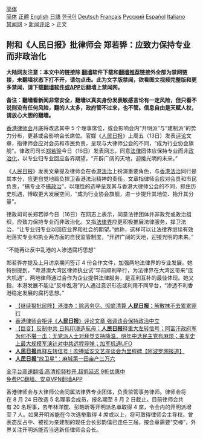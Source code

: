  <!-- 面包屑导航 --> <div class="breadcrumb"><!-- GTranslate: https://gtranslate.io/ -->  <div class="switcher notranslate">  <div class="selected">  <a href="#" onclick="return false;"> 简体</a>  </div>  <div class="option">  <a href="https://www.bannedbook.org" onclick="doGTranslate('zh-CN|zh-CN');jQuery('div.switcher div.selected a').html(jQuery(this).html());return false;" title="简体中文" class="nturl selected"> 简体</a>  <a href="https://www.bannedbook.org/zh-tw/" onclick="doGTranslate('zh-CN|zh-TW');jQuery('div.switcher div.selected a').html(jQuery(this).html());return false;" title="繁體中文" class="nturl"> 正體</a>  <a href="https://www.bannedbook.org/en/" onclick="doGTranslate('zh-CN|en');jQuery('div.switcher div.selected a').html(jQuery(this).html());return false;" title="English" class="nturl"> English</a>  <a href="https://www.bannedbook.org/ja/" onclick="doGTranslate('zh-CN|ja');jQuery('div.switcher div.selected a').html(jQuery(this).html());return false;" title="日本語" class="nturl"> 日語</a>  <a href="https://www.bannedbook.org/ko/" onclick="doGTranslate('zh-CN|ko');jQuery('div.switcher div.selected a').html(jQuery(this).html());return false;" title="한국어" class="nturl"> 한국어</a>  <a href="https://www.bannedbook.org/de/" onclick="doGTranslate('zh-CN|de');jQuery('div.switcher div.selected a').html(jQuery(this).html());return false;" title="Deutsch" class="nturl"> Deutsch</a>  <a href="https://www.bannedbook.org/fr/" onclick="doGTranslate('zh-CN|fr');jQuery('div.switcher div.selected a').html(jQuery(this).html());return false;" title="Français" class="nturl"> Français</a>  <a href="https://www.bannedbook.org/ru/" onclick="doGTranslate('zh-CN|ru');jQuery('div.switcher div.selected a').html(jQuery(this).html());return false;" title="Русский" class="nturl"> Русский</a>  <a href="https://www.bannedbook.org/es/" onclick="doGTranslate('zh-CN|es');jQuery('div.switcher div.selected a').html(jQuery(this).html());return false;" title="Español" class="nturl"> Español</a>  <a href="https://www.bannedbook.org/it/" onclick="doGTranslate('zh-CN|it');jQuery('div.switcher div.selected a').html(jQuery(this).html());return false;" title="Italiano" class="nturl"> Italiano</a>  </div>  </div>      <div class='breadcrumb-sub'><!-- Breadcrumb NavXT 6.3.0 --> <a href="https://www.bannedbook.org/" class="home">禁闻网</a> &gt; <a href="https://www.bannedbook.org/bnews/comments/" class="category">新闻评论</a> &gt; 正文</div></div><h2>附和《人民日报》批律师会 郑若骅：应致力保持专业而非政治化</h2> <p class="notice"><b>大陆网友注意：本文中的链接除 <a href="https://github.com/bannedbook/fanqiang" >翻墙</a>软件下载和<a href="https://github.com/killgcd/justmysocks/blob/master/README.md">翻墙推荐</a>链接外全部为禁网链接，未翻墙状态下打不开，请勿点击。此为文字版禁闻，欲看图文视频完整版和更多禁闻，请下载<a href="https://github.com/bannedbook/fanqiang">翻墙软件或APP</a>后翻墙上禁闻网。</p><p>备注：翻墙看新闻非常安全，翻墙以真实身份发表敏感言论有一定风险，但只看不说则没有任何风险，翻的人太多，政府管不过来，也不管。信息自由是天赋人权，请放心大胆的翻墙。</b></p>  <div class="entry">  <p><a href="https://www.bannedbook.org/bnews/tag/%e9%a6%99%e6%b8%af/" class="st_tag internal_tag" rel="tag" title="标签 香港 下的日志">香港</a><a href="https://www.bannedbook.org/bnews/tag/%E5%BE%8B%E5%B8%88%E4%BC%9A/" class="st_tag internal_tag" rel="tag" title="标签 律师会 下的日志">律师会</a>月底将改选其中 5 个理事席位，或会影响会内“开明派”与“建制派”的势力分布，更甚或会影响会长席位。官媒《<span class='wp_keywordlink'><a href="https://www.bannedbook.org/forum2/topic109.html" title="透视人民日报" target="_blank">人民日报</a></span>》上周五（13日）发表<span class='wp_keywordlink_affiliate'><a href="https://www.bannedbook.org/bnews/comments/" title="新闻评论" target="_blank">评论</a></span>文章，指律师会应对会员和市民负责，呈现与大律师公会的不同，“成为行业协会旗舰”。律政司司长<a href="https://www.bannedbook.org/bnews/tag/%E9%83%91%E8%8B%A5%E9%AA%85/" class="st_tag internal_tag" rel="tag" title="标签 郑若骅 下的日志">郑若骅</a>今日（16日）发表网志，同意<a href="https://www.bannedbook.org/bnews/tag/%e6%b3%95%e5%be%8b/" class="st_tag internal_tag" rel="tag" title="标签 法律 下的日志">法律</a>团体应保持专业而非<a href="https://www.bannedbook.org/bnews/tag/%E6%94%BF%E6%B2%BB%E5%8C%96/" class="st_tag internal_tag" rel="tag" title="标签 政治化 下的日志">政治化</a>，以专业归专业回应各界期望，“开辟广阔的天地，迎接光明的未来。”</p> <p>《<a href="https://www.bannedbook.org/bnews/tag/%e4%ba%ba%e6%b0%91%e6%97%a5%e6%8a%a5/" class="st_tag internal_tag" rel="tag" title="标签 人民日报 下的日志">人民日报</a>》发表文章提及律师会在香<a href="https://www.bannedbook.org/bnews/tag/%E6%B8%AF%E6%B3%95%E6%B2%BB/" class="st_tag internal_tag" rel="tag" title="标签 港法治 下的日志">港法治</a>上扮演重要角色，与<a href="https://www.bannedbook.org/bnews/tag/%E9%A6%99%E6%B8%AF%E6%B3%95%E6%B2%BB/" class="st_tag internal_tag" rel="tag" title="标签 香港法治 下的日志">香港法治</a>同行是其本分，应更自觉地肩负捍卫香港法治精神的责任。文章指律师会应对会员和市民负责，“搞专业不<span class='wp_keywordlink'><a href="https://www.bannedbook.org/forum11/topic331.html" title="禁片：搞政治" target="_blank">搞政治</a></span>”，以理性的选举呈现其与香港大律师公会的不同，抓住历史机遇，博取更大发展空间，“成为行业协会旗舰，进一步提升其地位、抬升其分量”。</p>  <p>律政司司长郑若骅今日（16日）在网志上表示，同意法律团体并非政党或政治组织，应致力保持专业而非政治化。又指<a href="https://www.bannedbook.org/bnews/tag/%E6%B3%95%E5%BE%8B%E7%95%8C/" class="st_tag internal_tag" rel="tag" title="标签 法律界 下的日志">法律界</a>应更积极推展法律服务，捍卫法治，“让专业归专业以回应业界和社会的期望。”她称，这样可以让法律界继续有效地落实专业和执业两方面的自我监管制度，“开辟广阔的天地，迎接光明的未来。”</p> <p>“不能再让反中乱港的人渗透腐朽思想”</p>  <p>郑若骅亦提及上月访京期间签订 4 份合作文件，加强两地法律界的专业发展。她特别提到，“粤港澳大湾区律师执业试”早前顺利举行，为法律界在大湾区带来“庞大机遇”，两地律师通过合作为企业提供法律服务，是互利互补的最佳体现。她又指，本港发展不能让“反中乱港”的人通过意识形态或利用不同平台，“渗透不利香港稳定发展的腐朽思想。”</p> <ul class='op-related-articles' title='相关阅读'> <li><a href='https://www.bannedbook.org/bnews/comments/20210816/1607163.html' target='_blank'>【继续狠批民阵】港澳办：除恶务尽、彻底清算 <b>人民日报</b>：解散抹不去累累罪行</a></li> <li><a href='https://www.bannedbook.org/bnews/headline/20210815/1606819.html' target='_blank'>香港律师会拒评《<b>人民日报</b>》评论文章 强调该会保持政治中立</a></li> <li><a href='https://www.bannedbook.org/bnews/bannedvideo/20210815/1606818.html' target='_blank'>【巨变】反制中共 日韩印澳造航母；<b>人民日报</b>释重大左转信号；阿富汗政府军为何不堪一击；无党派人士对拜登支持降温，明年中选民主党有麻烦；美军史上最大规模军演针对中共远程导弹；加军机遇UFO</a></li> <li><a href='https://www.bannedbook.org/bnews/cbnews/20210815/1606685.html' target='_blank'><b>人民日报</b>再释左转信号！吹捧延安文艺座谈会为里程碑【阿波罗网报道】</a></li> <li><a href='https://www.bannedbook.org/bnews/baitai/20210815/1606473.html' target='_blank'><b>人民日报</b>“放卫星”：麻城第一田亩产三万六</a></li> </ul> <p class="texttj"> <a href="https://github.com/bannedbook/fanqiang/wiki/V2ray%E6%9C%BA%E5%9C%BA" target="_blank">全平台高速翻墙:高清视频秒开,超低延迟,9折优惠中</a><br/> <a href="https://github.com/bannedbook/fanqiang/wiki/%E7%A6%81%E9%97%BB%E7%BD%91%E5%AE%89%E5%8D%93%E7%BF%BB%E5%A2%99%E6%96%B0%E9%97%BBAPP" target="_blank">免费PC翻墙、安卓VPN翻墙APP</a></p> <p>香港律师会与大律师公会同属法律界专业团体，负责监管事务律师。律师会将在 8 月 24 日改选 5 名理事会成员，报名期至 8 月 2 日截止。目前律师会共有 20 名理事，去年林洋鋐、彭皓昕等开明派名单取得 4 席，令会内的开明派增至 7 人。如果开明派能在今次选举取得 4 席或以上，将可取得律师会主导权。曾表态反占中、被视为亲建制的现任会长彭韵僖已连任三届，按会章需要“交棒”，外界关注开明派能否当选新任律师会会长。</p><a name='sharetosocial'></a>  <div style="margin-bottom:5px;padding-bottom:5px;clear:both"> <div id="archive-pix-1" class="banner-ads"> <!-- AuctionX Display platform tag START --> <div id="26318x728x90x621x_ADSLOT2" clicktrack="%%CLICK_URL_ESC%%"></div> <!-- AuctionX Display platform tag END --> </div> <div id="archive-pix-2" class="banner-ads"> <!-- AuctionX Display platform tag START --> <div id="26315x300x250x621x_ADSLOT2" clicktrack="%%CLICK_URL_ESC%%"></div> <!-- AuctionX Display platform tag END --> </div> </div>  <div id="archive-pix-1" class="banner-ads"> <!-- AuctionX Display platform tag START --> <div id="26318x728x90x621x_ADSLOT3" clicktrack="%%CLICK_URL_ESC%%"></div> <!-- AuctionX Display platform tag END --> </div> </div><!--END ENTRY--> 